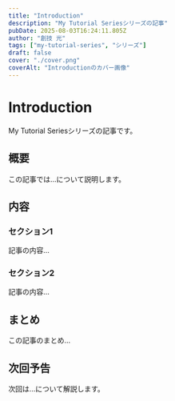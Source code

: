 ```yaml
---
title: "Introduction"
description: "My Tutorial Seriesシリーズの記事"
pubDate: 2025-08-03T16:24:11.805Z
author: "創技 光"
tags: ["my-tutorial-series", "シリーズ"]
draft: false
cover: "./cover.png"
coverAlt: "Introductionのカバー画像"
---
```


# Introduction

My Tutorial Seriesシリーズの記事です。

## 概要

この記事では...について説明します。

## 内容

### セクション1

記事の内容...

### セクション2

記事の内容...

## まとめ

この記事のまとめ...

## 次回予告

次回は...について解説します。
 